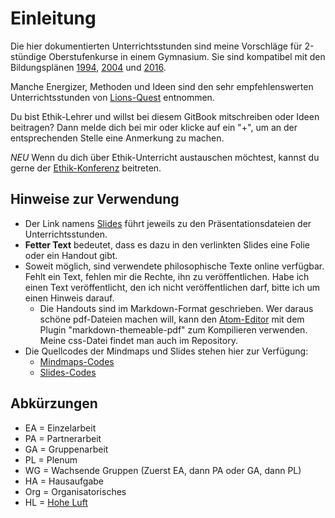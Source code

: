 # Einleitung
Die hier dokumentierten Unterrichtsstunden sind meine Vorschläge für 2-stündige Oberstufenkurse in einem Gymnasium. Sie sind kompatibel mit den Bildungsplänen [1994](http://xcosx.de/Bildungsplan_1994_Ethik_G9.pdf), [2004](http://www.bildung-staerkt-menschen.de/service/downloads/Bildungsstandards/Gym/Gym_Eth_bs.pdf) und [2016](http://www.bildungsplaene-bw.de/,Lde/Startseite/BP2016BW_ALLG/BP2016BW_ALLG_GYM_ETH).

Manche Energizer, Methoden und Ideen sind den sehr empfehlenswerten Unterrichtsstunden von [Lions-Quest](http://www.lions-quest.de/portal.html) entnommen.

Du bist Ethik-Lehrer und willst bei diesem GitBook mitschreiben oder Ideen beitragen? Dann melde dich bei mir oder klicke auf ein "+", um an der entsprechenden Stelle eine Anmerkung zu machen.

*NEU* Wenn du dich über Ethik-Unterricht austauschen möchtest, kannst du gerne der [Ethik-Konferenz](https://xcosx.de/ethik-konferenz/) beitreten.


## Hinweise zur Verwendung

* Der Link namens [Slides](http://xcosx.de/mgb/ethik-slides.php) führt jeweils zu den Präsentationsdateien der Unterrichtsstunden.
* **Fetter Text** bedeutet, dass es dazu in den verlinkten Slides eine Folie oder ein Handout gibt.
* Soweit möglich, sind verwendete philosophische Texte online verfügbar. Fehlt ein Text, fehlen mir die Rechte, ihn zu veröffentlichen. Habe ich einen Text veröffentlicht, den ich nicht veröffentlichen darf, bitte ich um einen Hinweis darauf.
  + Die Handouts sind im Markdown-Format geschrieben. Wer daraus schöne pdf-Dateien machen will, kann den [Atom-Editor](https://atom.io/) mit dem Plugin "markdown-themeable-pdf" zum Kompilieren verwenden. Meine css-Datei findet man auch im Repository.
* Die Quellcodes der Mindmaps und Slides stehen hier zur Verfügung:
  + [Mindmaps-Codes](https://github.com/DorKeinath/Mindmaps)
  + [Slides-Codes](https://www.gitbook.com/book/dorkeinath/prasentationen/details)


## Abkürzungen

* EA = Einzelarbeit
* PA = Partnerarbeit
* GA = Gruppenarbeit
* PL = Plenum
* WG = Wachsende Gruppen (Zuerst EA, dann PA oder GA, dann PL)
* HA = Hausaufgabe
* Org = Organisatorisches
* HL = [Hohe Luft](http://www.hoheluft-magazin.de/)
